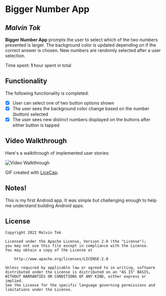 # Bigger Number App

## *Malvin Tok*

**Bigger Number App** prompts the user to select which of the two numbers presented is larger. The background color is updated depending on if the correct answer is chosen. New numbers are randomly selected after a user selection.

Time spent: **1** hour spent in total

## Functionality

The following functionality is completed:

* [x] User can select one of two button options shown
* [x] The user sees the background color change based on the number (button) selected
* [x] The user sees new distinct numbers displayed on the buttons after either button is tapped

## Video Walkthrough

Here's a walkthrough of implemented user stories:

<img src='https://user-images.githubusercontent.com/93638561/205441716-70b1b75c-e5ec-42a6-b133-6d97754febb9.gif' title='Video Walkthrough' width='' alt='Video Walkthrough' />

GIF created with [LiceCap](http://www.cockos.com/licecap/).

## Notes!

This is my first Android app. It was simple but challenging enough to help me understand building Android apps.

## License

    Copyright 2022 Malvin Tok

    Licensed under the Apache License, Version 2.0 (the "License");
    you may not use this file except in compliance with the License.
    You may obtain a copy of the License at

        http://www.apache.org/licenses/LICENSE-2.0

    Unless required by applicable law or agreed to in writing, software
    distributed under the License is distributed on an "AS IS" BASIS,
    WITHOUT WARRANTIES OR CONDITIONS OF ANY KIND, either express or implied.
    See the License for the specific language governing permissions and
    limitations under the License.
